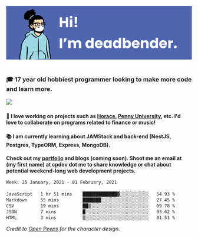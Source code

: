 ![banner](banner.png)

### 🎓 17 year old hobbiest programmer looking to make more code and learn more.

<a href="https://twitter.com/KO4JZT"><img src="https://img.shields.io/badge/ko4jzt%20-%231DA1F2.svg?&style=for-the-badge&logo=Twitter&logoColor=white"/></a>

#### 📝 I love working on projects such as [Horace](https://github.com/knights-of-academia/horace), [Penny University](https://github.com/penny-university/penny_university), etc. I'd love to collaborate on programs related to finance or music!

#### 📚 I am currently learning about JAMStack and back-end (NestJS, Postgres, TypeORM, Express, MongoDB). 

**Check out my [portfolio](https://cpdev.me) and blogs (coming soon). Shoot me an email at (my first name) at cpdev dot me to share knowledge or chat about potential weekend-long web development projects.**



<!--START_SECTION:waka-->
```text
Week: 25 January, 2021 - 01 February, 2021

JavaScript   1 hr 51 mins    █████████████▓░░░░░░░░░░░   54.93 % 
Markdown     55 mins         ███████░░░░░░░░░░░░░░░░░░   27.45 % 
CSV          19 mins         ██▒░░░░░░░░░░░░░░░░░░░░░░   09.78 % 
JSON         7 mins          █░░░░░░░░░░░░░░░░░░░░░░░░   03.62 % 
HTML         3 mins          ▒░░░░░░░░░░░░░░░░░░░░░░░░   01.51 % 
```
<!--END_SECTION:waka-->

*Credit to [Open Peeps](https://www.openpeeps.com/) for the character design.*
